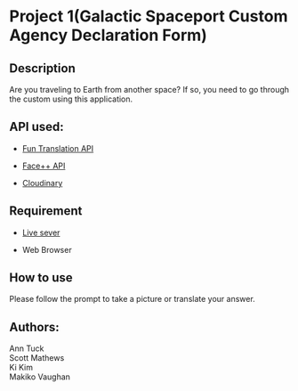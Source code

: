# Project 1(Galactic Spaceport Custom Agency Declaration Form)

## Description
Are you traveling to Earth from another space?
If so, you need to go through the custom using this application.

## API used:
* [Fun Translation API](https://funtranslations.com/api)

* [Face++ API](https://www.faceplusplus.com/)

* [Cloudinary](https://cloudinary.com/)

## Requirement
* [Live sever](https://marketplace.visualstudio.com/items?itemName=ritwickdey.LiveServer#overview)

* Web Browser

## How to use
Please follow the prompt to take a picture or translate your answer.




## Authors:
Ann Tuck \
Scott Mathews \
Ki Kim \
Makiko Vaughan 


